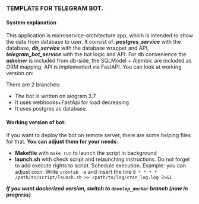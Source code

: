 ### TEMPLATE FOR TELEGRAM BOT.

#### System explanation

This application is microservice-architecture app, which is intended to show the data from database to user. It consist of: ***postgres_service*** with the database, ***db_service*** with the database wrapper and API, ***telegram_bot_service*** with the bot logic and API. For db convenience the ***adminer*** is included from db-side, the SQLModel + Alembic are included as ORM mapping. API is implemented via FastAPI. You can look at working version on:

<p style="text-align: center"><a href=https://web.telegram.org/a/#6998070759></a></p>

There are 2 branches: 



- The bot is written on aiogram 3.7.
- It uses webhooks+FastApi for load decreasing
- It uses postgres as database.

#### Working version of bot:


If you want to deploy the bot on remote server, there are some helping files for that. **You can adjust them for your needs**:
- **Makefile** with ```make run``` to launch the script in background
- **launch.sh** with check script and relaunching instructions. Do not forget to add execute rights to script. Schedule execution. Example: you can adjust cron: Write ```crontab -e``` and insert the line ```0 * * * * /path/to/script/launch.sh >> /path/to/log/cron_log.log 2>&1```



***If you want dockerized version, switch to ```develop_docker``` branch (now in progress)***
